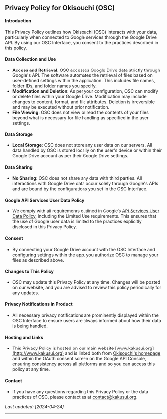 ## Privacy Policy for Okisouchi (OSC)

#### Introduction
This Privacy Policy outlines how Okisouchi (OSC) interacts with your data, particularly when connected to Google services through the Google Drive API. By using our OSC Interface, you consent to the practices described in this policy.

#### Data Collection and Use
- **Access and Retrieval**: OSC accesses Google Drive data strictly through Google's API. The software automates the retrieval of files based on user-defined settings within the application. This includes file names, folder IDs, and folder names you specify.
- **Modification and Deletion**: As per your configuration, OSC can modify or delete files within your Google Drive. Modification may include changes to content, format, and file attributes. Deletion is irreversible and may be executed without prior notification.
- **File Viewing**: OSC does not view or read the contents of your files beyond what is necessary for file handling as specified in the user settings.

#### Data Storage
- **Local Storage**: OSC does not store any user data on our servers. All data handled by OSC is stored locally on the user's device or within their Google Drive account as per their Google Drive settings.

#### Data Sharing
- **No Sharing**: OSC does not share any data with third parties. All interactions with Google Drive data occur solely through Google's APIs and are bound by the configurations you set in the OSC Interface.

#### Google API Services User Data Policy
- We comply with all requirements outlined in Google’s [API Services User Data Policy](https://developers.google.com/terms/api-services-user-data-policy#additional_requirements_for_specific_api_scopes), including the Limited Use requirements. This ensures that the use of Google user data is limited to the practices explicitly disclosed in this Privacy Policy.

#### Consent
- By connecting your Google Drive account with the OSC Interface and configuring settings within the app, you authorize OSC to manage your files as described above.

#### Changes to This Policy
- OSC may update this Privacy Policy at any time. Changes will be posted on our website, and you are advised to review this policy periodically for any updates.

#### Privacy Notifications in Product
- All necessary privacy notifications are prominently displayed within the OSC Interface to ensure users are always informed about how their data is being handled.

#### Hosting and Links
- This Privacy Policy is hosted on our main website [www.kakusui.org](http://www.kakusui.org) and is linked both from [Okisouchi's homepage](http://www.kakusui.org/okisouchi) and within the OAuth consent screen on the Google API Console, ensuring consistency across all platforms and so you can access this policy at any time.

#### Contact
- If you have any questions regarding this Privacy Policy or the data practices of OSC, please contact us at [contact@kakusui.org](mailto:contact@kakusui.org).

_Last updated: [2024-04-24]_

---